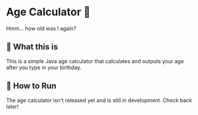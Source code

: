# Age Calculator 🎂
Hmm... how old was I again?

## 🤔 What this is
This is a simple Java age calculator that calculates and outputs your age after you type in your birthday.
 
## 🧪 How to Run
The age calculator isn't released yet and is still in development. Check back later!
